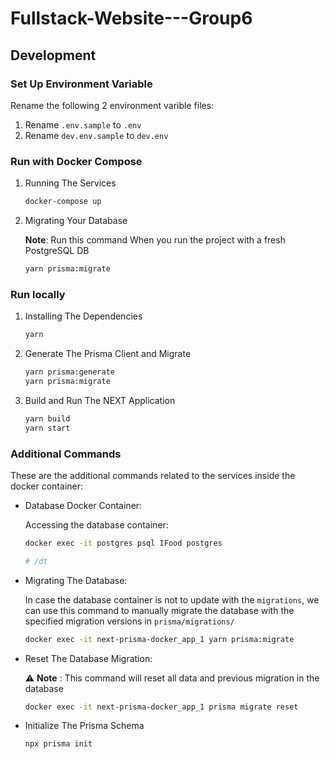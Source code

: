 # Fullstack-Website---Group6
## Development

### Set Up Environment Variable 

Rename the following 2 environment varible files:

1. Rename `.env.sample` to `.env`
2. Rename `dev.env.sample` to `dev.env`

### Run with Docker Compose

1. Running The Services

    ```bash
    docker-compose up
    ```

2. Migrating Your Database

    **Note**: Run this command When you run the project with a fresh PostgreSQL DB

    ```bash 
    yarn prisma:migrate
    ```

### Run locally

1. Installing The Dependencies

    ```bash
    yarn
    ```

2. Generate The Prisma Client and Migrate 

    ```bash
    yarn prisma:generate 
    yarn prisma:migrate 
    ```


2. Build and Run The NEXT Application

    ```bash
    yarn build
    yarn start
    ```

### Additional Commands

These are the additional commands related to the services inside the docker container:

- Database Docker Container:

    Accessing the database container:

    ```bash
    docker exec -it postgres psql IFood postgres

    # /dt
    ```

- Migrating The Database:

    In case the database container is not to update with the `migrations`, we can use this command to manually migrate the database with the specified migration versions in `prisma/migrations/`

    ```bash
    docker exec -it next-prisma-docker_app_1 yarn prisma:migrate
    ```

- Reset The Database Migration:

    :warning: **Note** : This command will reset all data and previous migration in the database

    ```bash
    docker exec -it next-prisma-docker_app_1 prisma migrate reset
    ```

- Initialize The Prisma Schema

    ```bash
    npx prisma init
    ```
